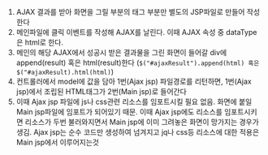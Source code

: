 1. AJAX 결과를 받아 화면을 그릴 부분의 태그 부분만 별도의 JSP파일로 만들어 작성한다
2. 메인파일에 클릭 이벤트를 작성해 AJAX를 날린다. 이때 AJAX 속성 중 dataType은 html로 한다.
3. 메인의 해당 AJAX에서 성공시 받은 결과물을 그린 화면이 들어갈 div에 append(result) 혹은 html(result)한다 (`$("#ajaxResult").append(html) 혹은 $("#ajaxResult).html(html)`)
4. 컨트롤러에서 model에 값을 담아 1번(Ajax jsp) 파일경로를 리턴하면, 1번(Ajax jsp)에서 조립된 HTML태그가 2번(Main jsp)로 들어간다
5. 이때 Ajax jsp 파일에 js나 css관련 리소스를 임포트시킬 필요 없음. 화면에 붙일 Main jsp파일에 임포트가 되어있기 때문. 이때 Ajax jsp에도 리소스를 임포트시키면 리소스가 두번 불러와지면서 Main jsp에 이미 그려놓은 화면이 망가지는 경우가 생김. Ajax jsp는 순수 코드만 생성하여 넘겨지고 jq나 css등 리소스에 대한 적용은 Main jsp에서 이루어지는것